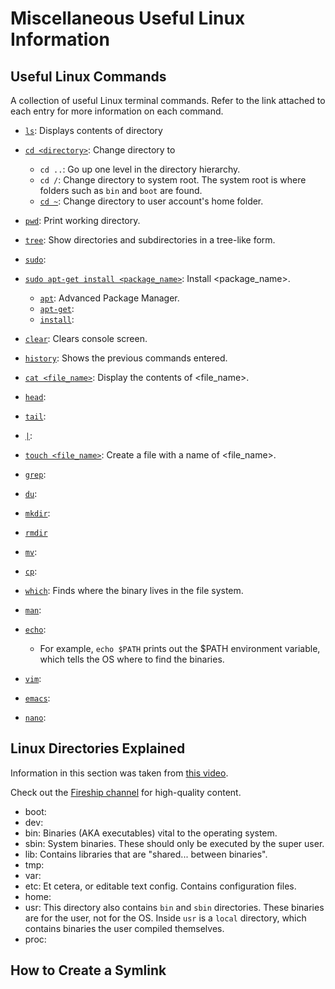 # Miscellaneous Useful Linux Information

## Useful Linux Commands
A collection of useful Linux terminal commands. Refer to the link attached to each entry for more
information on each command.

- [`ls`](https://www.freecodecamp.org/news/the-linux-commands-handbook/#the-linux-ls-command):
  Displays contents of directory

- [`cd <directory>`](https://www.freecodecamp.org/news/the-linux-commands-handbook/#the-linux-cd-command): Change directory to <directory>
  - `cd ..`: Go up one level in the directory hierarchy.
  - `cd /`: Change directory to system root. The system root is where folders such as `bin` and
    `boot` are found.
  - [`cd ~`](https://linuxize.com/post/linux-cd-command/#navigate-to-the-home-directory):
    Change directory to user account's home folder.

- [`pwd`](https://www.freecodecamp.org/news/the-linux-commands-handbook/#the-linux-pwd-command):
  Print working directory.
- [`tree`](): Show directories and subdirectories in a tree-like form.

- [`sudo`](https://www.freecodecamp.org/news/the-linux-commands-handbook/#the-linux-sudo-command):
- [`sudo apt-get install <package_name>`](): Install <package_name>.
  - [`apt`](): Advanced Package Manager.
  - [`apt-get`]():
  - [`install`]():

- [`clear`](https://www.freecodecamp.org/news/the-linux-commands-handbook/#the-linux-clear-command):
  Clears console screen.
- [`history`](https://www.freecodecamp.org/news/the-linux-commands-handbook/#the-linux-history-command):
  Shows the previous commands entered.
- [`cat <file_name>`](https://www.freecodecamp.org/news/the-linux-commands-handbook/#the-linux-cat-command):
  Display the contents of <file_name>.
- [`head`]():
- [`tail`](https://www.freecodecamp.org/news/the-linux-commands-handbook/#the-linux-tail-command):
- [`|`]():
- [`touch <file_name>`](https://www.freecodecamp.org/news/the-linux-commands-handbook/#the-linux-touch-command):
  Create a file with a name of <file_name>.
- [`grep`](https://www.freecodecamp.org/news/the-linux-commands-handbook/#the-linux-grep-command):
- [`du`](https://www.freecodecamp.org/news/the-linux-commands-handbook/#the-linux-du-command): 
- [`mkdir`](https://www.freecodecamp.org/news/the-linux-commands-handbook/#the-linux-mkdir-command):
- [`rmdir`]()
- [`mv`]():
- [`cp`]():
- [`which`](https://www.freecodecamp.org/news/the-linux-commands-handbook/#the-linux-which-command):
  Finds where the binary lives in the file system.
- [`man`](https://www.freecodecamp.org/news/the-linux-commands-handbook/#the-linux-man-command):
- [`echo`](https://www.freecodecamp.org/news/the-linux-commands-handbook/#the-linux-echo-command):
  - For example, `echo $PATH` prints out the $PATH environment variable, which tells the OS where to find the binaries.
- [`vim`](https://www.freecodecamp.org/news/the-linux-commands-handbook/#the-linux-vim-editor-command):
- [`emacs`](https://www.freecodecamp.org/news/the-linux-commands-handbook/#the-linux-emacs-editor-command):
- [`nano`](https://www.freecodecamp.org/news/the-linux-commands-handbook/#the-linux-nano-editor-command):

## Linux Directories Explained

Information in this section was taken from
[this video](https://www.youtube.com/watch?v=42iQKuQodW4).

Check out the [Fireship channel](https://www.youtube.com/c/Fireship) for high-quality content.

- boot:
- dev:
- bin: Binaries (AKA executables) vital to the operating system.
- sbin: System binaries. These should only be executed by the super user.
- lib: Contains libraries that are "shared... between binaries".
- tmp:
- var:
- etc: Et cetera, or editable text config. Contains configuration files.
- home:
- usr: This directory also contains `bin` and `sbin` directories. These binaries are for the user,
  not for the OS. Inside `usr` is a `local` directory, which contains binaries the user compiled themselves.
- proc:


## How to Create a Symlink

